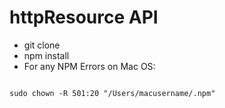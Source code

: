 # httpResource API 
- git clone
- npm install 
 - For any NPM Errors on Mac OS:
```

sudo chown -R 501:20 "/Users/macusername/.npm"

```
